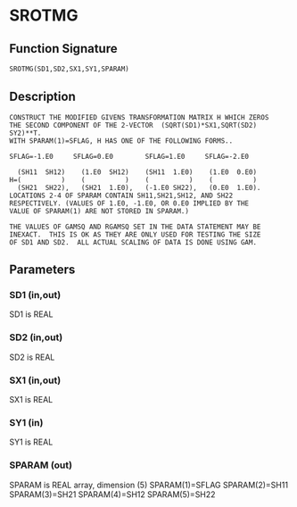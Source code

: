 # SROTMG

## Function Signature

```fortran
SROTMG(SD1,SD2,SX1,SY1,SPARAM)
```

## Description


    CONSTRUCT THE MODIFIED GIVENS TRANSFORMATION MATRIX H WHICH ZEROS
    THE SECOND COMPONENT OF THE 2-VECTOR  (SQRT(SD1)*SX1,SQRT(SD2)    SY2)**T.
    WITH SPARAM(1)=SFLAG, H HAS ONE OF THE FOLLOWING FORMS..

    SFLAG=-1.E0     SFLAG=0.E0        SFLAG=1.E0     SFLAG=-2.E0

      (SH11  SH12)    (1.E0  SH12)    (SH11  1.E0)    (1.E0  0.E0)
    H=(          )    (          )    (          )    (          )
      (SH21  SH22),   (SH21  1.E0),   (-1.E0 SH22),   (0.E0  1.E0).
    LOCATIONS 2-4 OF SPARAM CONTAIN SH11,SH21,SH12, AND SH22
    RESPECTIVELY. (VALUES OF 1.E0, -1.E0, OR 0.E0 IMPLIED BY THE
    VALUE OF SPARAM(1) ARE NOT STORED IN SPARAM.)

    THE VALUES OF GAMSQ AND RGAMSQ SET IN THE DATA STATEMENT MAY BE
    INEXACT.  THIS IS OK AS THEY ARE ONLY USED FOR TESTING THE SIZE
    OF SD1 AND SD2.  ALL ACTUAL SCALING OF DATA IS DONE USING GAM.


## Parameters

### SD1 (in,out)

SD1 is REAL

### SD2 (in,out)

SD2 is REAL

### SX1 (in,out)

SX1 is REAL

### SY1 (in)

SY1 is REAL

### SPARAM (out)

SPARAM is REAL array, dimension (5) SPARAM(1)=SFLAG SPARAM(2)=SH11 SPARAM(3)=SH21 SPARAM(4)=SH12 SPARAM(5)=SH22

